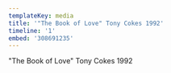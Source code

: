 ```yaml
---
templateKey: media
title: '"The Book of Love" Tony Cokes 1992'
timeline: '1'
embed: '308691235'
---
```

"The Book of Love" Tony Cokes 1992
